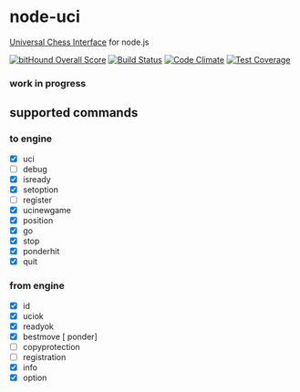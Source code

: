 # node-uci
[Universal Chess Interface](http://www.shredderchess.com/chess-info/features/uci-universal-chess-interface.html) for node.js

[![bitHound Overall Score](https://www.bithound.io/github/ebemunk/node-uci/badges/score.svg)](https://www.bithound.io/github/ebemunk/node-uci)
[![Build Status](https://travis-ci.org/ebemunk/node-uci.svg?branch=master)](https://travis-ci.org/ebemunk/node-uci)
[![Code Climate](https://codeclimate.com/github/ebemunk/node-uci/badges/gpa.svg)](https://codeclimate.com/github/ebemunk/node-uci)
[![Test Coverage](https://codeclimate.com/github/ebemunk/node-uci/badges/coverage.svg)](https://codeclimate.com/github/ebemunk/node-uci/coverage)

### work in progress

## supported commands
### to engine
- [x] uci
- [ ] debug
- [x] isready
- [x] setoption
- [ ] register
- [x] ucinewgame
- [x] position
- [x] go
- [x] stop
- [x] ponderhit
- [x] quit

### from engine
- [x] id
- [x] uciok
- [x] readyok
- [x] bestmove [ ponder]
- [ ] copyprotection
- [ ] registration
- [x] info
- [x] option
